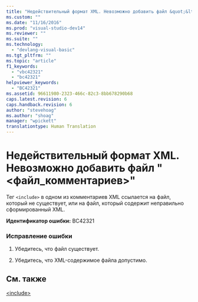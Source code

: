 ```yaml
---
title: "Недействительный формат XML. Невозможно добавить файл &quot;&lt;файл_комментариев&gt;&quot; | Microsoft Docs"
ms.custom: ""
ms.date: "11/16/2016"
ms.prod: "visual-studio-dev14"
ms.reviewer: ""
ms.suite: ""
ms.technology: 
  - "devlang-visual-basic"
ms.tgt_pltfrm: ""
ms.topic: "article"
f1_keywords: 
  - "vbc42321"
  - "bc42321"
helpviewer_keywords: 
  - "BC42321"
ms.assetid: 96611980-2323-466c-82c3-8bb678290b68
caps.latest.revision: 6
caps.handback.revision: 6
author: "stevehoag"
ms.author: "shoag"
manager: "wpickett"
translationtype: Human Translation
---
```

# Недействительный формат XML. Невозможно добавить файл &quot;&lt;файл_комментариев&gt;&quot;
Тег `<include>` в одном из комментариев XML ссылается на файл, который не существует, или на файл, который содержит неправильно сформированный XML.  
  
 **Идентификатор ошибки:** BC42321  
  
### Исправление ошибки  
  
1.  Убедитесь, что файл существует.  
  
2.  Убедитесь, что XML\-содержимое файла допустимо.  
  
## См. также  
 [\<include\>](../../visual-basic/language-reference/xmldoc/include.md)
